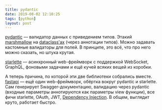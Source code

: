 ```yaml
---
title: pydantic
date: 2019-08-02 12:10:25
tags: [python]
layout: post
---
```


[pydantic](https://github.com/samuelcolvin/pydantic/) — валидатор данных с приведением типов. Этакий [marshmallow](https://github.com/marshmallow-code/marshmallow/) на [dataclass'ах](https://t.me/itgram_channel/126) (через аннотации типов). Можно задавать кастомные валидаторы для полей. В принципе, это всё, что про него можно сказать, но штука крутая.

[starlette](https://www.starlette.io/) — асинхронный web-фреймворк с поддержкой WebSocket, GraphQL, фоновыми задачами и ещё кучей всяких вещей из коробки.

А теперь причина, по которой эти две библиотеки собрались вместе. [fastapi](https://github.com/tiangolo/fastapi) — ещё один web-фреймворк, обёртка вокруг pydantic и starlette. Сам генерирует Swagger-документацию, валидацию через pydantic (входные параметры аннотируются как параметры view функции), все фичи starlette, OAuth, JWT, [Dependency Injection](https://t.me/itgram_channel/279). В общем, выглядит круто, работает быстро.

